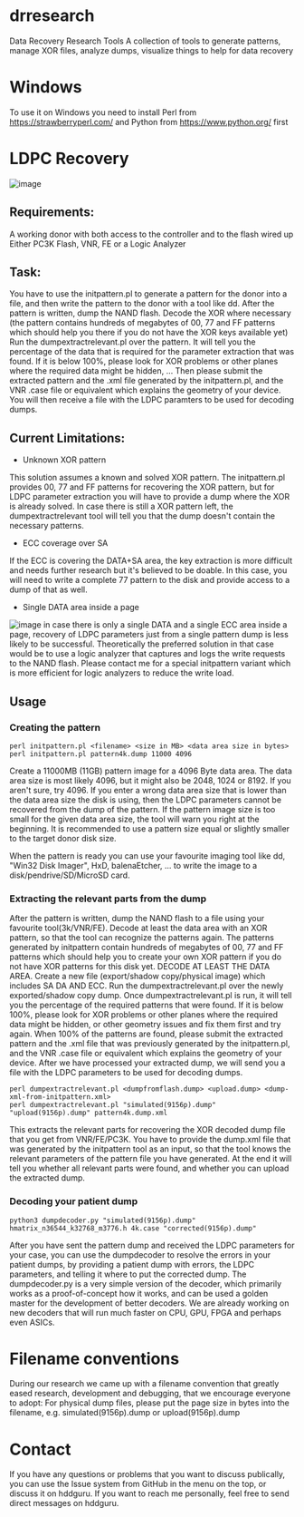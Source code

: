 # drresearch
Data Recovery Research Tools
A collection of tools to generate patterns, manage XOR files, analyze dumps, visualize things to help for data recovery

# Windows
To use it on Windows you need to install Perl from https://strawberryperl.com/ and Python from https://www.python.org/ first

# LDPC Recovery
![image](https://github.com/thesourcerer8/drresearch/assets/6086693/0e9b1fd8-f90d-4430-9abe-d708bfd58b6f)


## Requirements:
A working donor with both access to the controller and to the flash wired up
Either PC3K Flash, VNR, FE or a Logic Analyzer

## Task:
You have to use the initpattern.pl to generate a pattern for the donor into a file, and then write the pattern to the donor with a tool like dd.
After the pattern is written, dump the NAND flash.
Decode the XOR where necessary (the pattern contains hundreds of megabytes of 00, 77 and FF patterns which should help you there if you do not have the XOR keys available yet)
Run the dumpextractrelevant.pl over the pattern. It will tell you the percentage of the data that is required for the parameter extraction that was found. If it is below 100%, please look for XOR problems or other planes where the required data might be hidden, …
Then please submit the extracted pattern and the .xml file generated by the initpattern.pl, and the VNR .case file or equivalent which explains the geometry of your device.
You will then receive a file with the LDPC paramters to be used for decoding dumps.


## Current Limitations:
* Unknown XOR pattern

This solution assumes a known and solved XOR pattern. The initpattern.pl provides 00, 77 and FF patterns for recovering the XOR pattern, but for LDPC parameter extraction you will have to provide a dump where the XOR is already solved. In case there is still a XOR pattern left, the dumpextractrelevant tool will tell you that the dump doesn't contain the necessary patterns.

* ECC coverage over SA

If the ECC is covering the DATA+SA area, the key extraction is more difficult and needs further research but it's believed to be doable. In this case, you will need to write a complete 77 pattern to the disk and provide access to a dump of that as well.

* Single DATA area inside a page

![image](https://github.com/thesourcerer8/drresearch/assets/6086693/c317b1e8-191f-4289-a814-2588103a72f6)
in case there is only a single DATA and a single ECC area inside a page, recovery of LDPC parameters just from a single pattern dump is less likely to be successful. Theoretically the preferred solution in that case would be to use a logic analyzer that captures and logs the write requests to the NAND flash. Please contact me for a special initpattern variant which is more efficient for logic analyzers to reduce the write load.

## Usage

### Creating the pattern

```
perl initpattern.pl <filename> <size in MB> <data area size in bytes>
perl initpattern.pl pattern4k.dump 11000 4096
```
Create a 11000MB (11GB) pattern image for a 4096 Byte data area. The data area size is most likely 4096, but it might also be 2048, 1024 or 8192. If you aren't sure, try 4096. If you enter a wrong data area size that is lower than the data area size the disk is using, then the LDPC parameters cannot be recovered from the dump of the pattern. If the pattern image size is too small for the given data area size, the tool will warn you right at the beginning. It is recommended to use a pattern size equal or slightly smaller to the target donor disk size.

When the pattern is ready you can use your favourite imaging tool like dd, "Win32 Disk Imager", HxD, balenaEtcher, ... to write the image to a disk/pendrive/SD/MicroSD card.

### Extracting the relevant parts from the dump
After the pattern is written, dump the NAND flash to a file using your favourite tool(3k/VNR/FE). Decode at least the data area with an XOR pattern, so that the tool can recognize the patterns again. The patterns generated by initpattern contain hundreds of megabytes of 00, 77 and FF patterns which should help you to create your own XOR pattern if you do not have XOR patterns for this disk yet. DECODE AT LEAST THE DATA AREA. Create a new file (export/shadow copy/physical image) which includes  SA DA AND ECC. Run the dumpextractrelevant.pl over the newly exported/shadow copy dump. Once dumpextractrelevant.pl is run, it will tell you the percentage of the required patterns that were found. If it is below 100%, please look for XOR problems or other planes where the required data might be hidden, or other geometry issues and fix them first and try again. When 100% of the patterns are found, please submit the extracted pattern and the .xml file that was previously generated by the initpattern.pl, and the VNR .case file or equivalent which explains the geometry of your device. After we have processed your extracted dump, we will send you a file with the LDPC parameters to be used for decoding dumps.

```
perl dumpextractrelevant.pl <dumpfromflash.dump> <upload.dump> <dump-xml-from-initpattern.xml>
perl dumpextractrelevant.pl "simulated(9156p).dump" "upload(9156p).dump" pattern4k.dump.xml
```
This extracts the relevant parts for recovering the XOR decoded dump file that you get from VNR/FE/PC3K. You have to provide the dump.xml file that was generated by the initpattern tool as an input, so that the tool knows the relevant parameters of the pattern file you have generated. At the end it will tell you whether all relevant parts were found, and whether you can upload the extracted dump.

### Decoding your patient dump

```
python3 dumpdecoder.py "simulated(9156p).dump" hmatrix_n36544_k32768_m3776.h 4k.case "corrected(9156p).dump"
```
After you have sent the pattern dump and received the LDPC parameters for your case, you can use the dumpdecoder to resolve the errors in your patient dumps, by providing a patient dump with errors, the LDPC parameters, and telling it where to put the corrected dump.
The dumpdecoder.py is a very simple version of the decoder, which primarily works as a proof-of-concept how it works, and can be used a golden master for the development of better decoders. We are already working on new decoders that will run much faster on CPU, GPU, FPGA and perhaps even ASICs.


# Filename conventions
During our research we came up with a filename convention that greatly eased research, development and debugging, that we encourage everyone to adopt:
For physical dump files, please put the page size in bytes into the filename, e.g. simulated(9156p).dump or upload(9156p).dump

# Contact
If you have any questions or problems that you want to discuss publically, you can use the Issue system from GitHub in the menu on the top, or discuss it on hddguru. If you want to reach me personally, feel free to send direct messages on hddguru.
